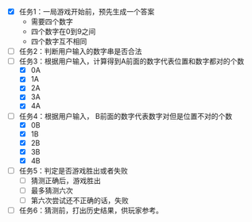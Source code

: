  - [x] 任务1：一局游戏开始前，预先生成一个答案
    * 需要四个数字
    * 四个数字在0到9之间
    * 四个数字互不相同
 - [ ] 任务2：判断用户输入的数字串是否合法
 - [ ] 任务3：根据用户输入，计算得到A前面的数字代表位置和数字都对的个数
    - [x] 0A
    - [x] 1A
    - [x] 2A
    - [x] 3A
    - [x] 4A
 - [ ] 任务4：根据用户输入， B前面的数字代表数字对但是位置不对的个数
    - [x] 0B
    - [x] 1B
    - [x] 2B
    - [x] 3B
    - [x] 4B
 - [ ] 任务5：判定是否游戏胜出或者失败
    - [ ] 猜测正确后，游戏胜出
    - [ ] 最多猜测六次
    - [ ] 第六次尝试还不正确的话，失败
 - [ ] 任务6：猜测前，打出历史结果，供玩家参考。